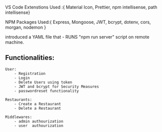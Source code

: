 VS Code Extenstions Used :{ Material Icon, Prettier, npm intellisense, path intellisense}

NPM Packages Used:{ Express, Mongoose, JWT, bcrypt, dotenv, cors, morgan, nodemon }

introduced a YAML file that - RUNS "npm run server" script on remote machine.

## Functionalities:
    User:
        - Registration
        - Login 
        - Delete Users using token
        - JWT and bcrypt for Security Measures
        - passwordreset functionality
    
    Restaurants:
        - Create a Restaurant
        - Delete a Restaurant
    
    Middlewares:
        - admin authourization
        - user  authourization
